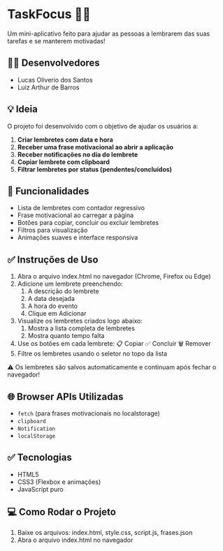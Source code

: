 # TaskFocus 🧠✨

Um mini-aplicativo feito para ajudar as pessoas a lembrarem das suas tarefas e se manterem motivadas!

## 👨‍💻 Desenvolvedores
- Lucas Oliverio dos Santos
- Luiz Arthur de Barros

## 💡 Ideia

O projeto foi desenvolvido com o objetivo de ajudar os usuários a:

1. **Criar lembretes com data e hora**
2. **Receber uma frase motivacional ao abrir a aplicação**
3. **Receber notificações no dia do lembrete**
4. **Copiar lembrete com clipboard**
5. **Filtrar lembretes por status (pendentes/concluídos)**

## 📱 Funcionalidades

- Lista de lembretes com contador regressivo
- Frase motivacional ao carregar a página
- Botões para copiar, concluir ou excluir lembretes
- Filtros para visualização
- Animações suaves e interface responsiva

## ✅ Instruções de Uso

1. Abra o arquivo index.html no navegador (Chrome, Firefox ou Edge)
2. Adicione um lembrete preenchendo:
    1. A descrição do lembrete
    2. A data desejada
    3. A hora do evento
    4. Clique em Adicionar
3. Visualize os lembretes criados logo abaixo:
    1. Mostra a lista completa de lembretes
    2. Mostra quanto tempo falta
4. Use os botões em cada lembrete:
    📋 Copiar
    ✅ Concluir
    🗑️ Remover
5. Filtre os lembretes usando o seletor no topo da lista

⚠️ Os lembretes são salvos automaticamente e continuam após fechar o navegador!

## 🌐 Browser APIs Utilizadas

- `fetch` (para frases motivacionais no localstorage)
- `clipboard`
- `Notification`
- `localStorage`

## ✅ Tecnologias

- HTML5
- CSS3 (Flexbox e animações)
- JavaScript puro

## 💻 Como Rodar o Projeto

1. Baixe os arquivos: index.html, style.css, script.js, frases.json
2. Abra o arquivo index.html no navegador